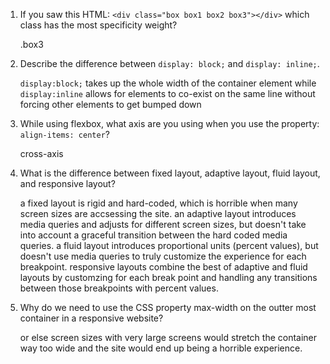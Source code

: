 <!-- Answers to the Self Study Questions go here -->

1. If you saw this HTML: `<div class="box box1 box2 box3"></div>` which class has the most specificity weight?

    .box3

2. Describe the difference between `display: block;` and `display: inline;`.
 
    `display:block;` takes up the whole width of the container element while `display:inline` 
    allows for elements to co-exist on the same line without forcing other elements to get bumped down

3. While using flexbox, what axis are you using when you use the property: `align-items: center`?

    cross-axis

4. What is the difference between fixed layout, adaptive layout, fluid layout, and responsive layout?

    a fixed layout is rigid and hard-coded, which is horrible when many screen sizes are accsessing the site.
    an adaptive layout introduces media queries and adjusts for different screen sizes, but doesn't take into
    account a graceful transition between the hard coded media queries. a fluid layout introduces proportional
    units (percent values), but doesn't use media queries to truly customize the experience for each breakpoint.
    responsive layouts combine the best of adaptive and fluid layouts by customzing for each break point and handling
    any transitions between those breakpoints with percent values.

5. Why do we need to use the CSS property max-width on the outter most container in a responsive website?

   or else screen sizes with very large screens would stretch the container way too wide and the site would
   end up being a horrible experience.
